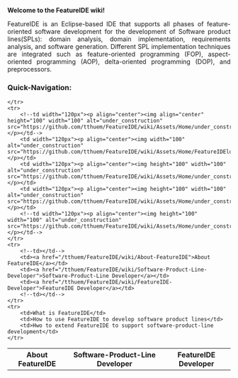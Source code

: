 **Welcome to the FeatureIDE wiki!**

<p align="justify">
FeatureIDE is an Eclipse-based IDE that supports all phases of feature-oriented software development for the development of Software product lines(SPLs): domain analysis, domain implementation, requirements analysis, and software generation. Different SPL implementation techniques are integrated such as feature-oriented programming (FOP), aspect-oriented programming (AOP), delta-oriented programming (DOP), and preprocessors.
</p>

### Quick-Navigation:

<table>
	<tr>
		<!--th>under construction</th-->
		<th>About FeatureIDE</th>
		<th>Software-Product-Line Developer</th>
		<th>FeatureIDE Developer</th>
		<!--th>under construction</th-->

	</tr>
	<tr>
		<!--td width="120px"><p align="center"><img align="center" height="100" width="100" alt="under_construction" src="https://github.com/tthuem/FeatureIDE/wiki/Assets/Home/under_construction.png"></p></td-->
		<td width="120px"><p align="center"><img width="100" alt="under_construction" src="https://github.com/tthuem/FeatureIDE/wiki/Assets/Home/FeatureIDElogo.png"></p></td>
		<td width="120px"><p align="center"><img height="100" width="100" alt="under_construction" src="https://github.com/tthuem/FeatureIDE/wiki/Assets/Home/under_construction.png"></p></td>
		<td width="120px"><p align="center"><img height="100" width="100" alt="under_construction" src="https://github.com/tthuem/FeatureIDE/wiki/Assets/Home/under_construction.png"></p></td>
		<!--td width="120px"><p align="center"><img height="100" width="100" alt="under_construction" src="https://github.com/tthuem/FeatureIDE/wiki/Assets/Home/under_construction.png"></p></td-->
	</tr>
	<tr>
		<!--td></td-->
		<td><a href="/tthuem/FeatureIDE/wiki/About-FeatureIDE">About FeatureIDE</a></td>
		<td><a href="/tthuem/FeatureIDE/wiki/Software-Product-Line-Developer">Software-Product-Line Developer</a></td>
		<td><a href="/tthuem/FeatureIDE/wiki/FeatureIDE-Developer">FeatureIDE Developer</a></td>
		<!--td></td-->
	</tr>
	<tr>
		<td>What is FeatureIDE</td>
		<td>How to use FeatureIDE to develop software product lines</td>
		<td>Hwo to extend FeatureIDE to support software-product-line development</td>
	</tr>
</table>

<!--
| under construction | About FeatureIDE | Software-Product-Line Developer | FeatureIDE Developer | under construction |
| ------------------ | ---------------- | ------------------------------ | -------------------- | ------------------ |
| <p align="center"><img align="center" height="100" width="100" alt="under_construction" src="https://github.com/tthuem/FeatureIDE/wiki/Assets/Home/under_construction.png"></p> | empty | empty | empty | empty |
|  |  |  |  |  |
|  |  |  |  |  |
-->